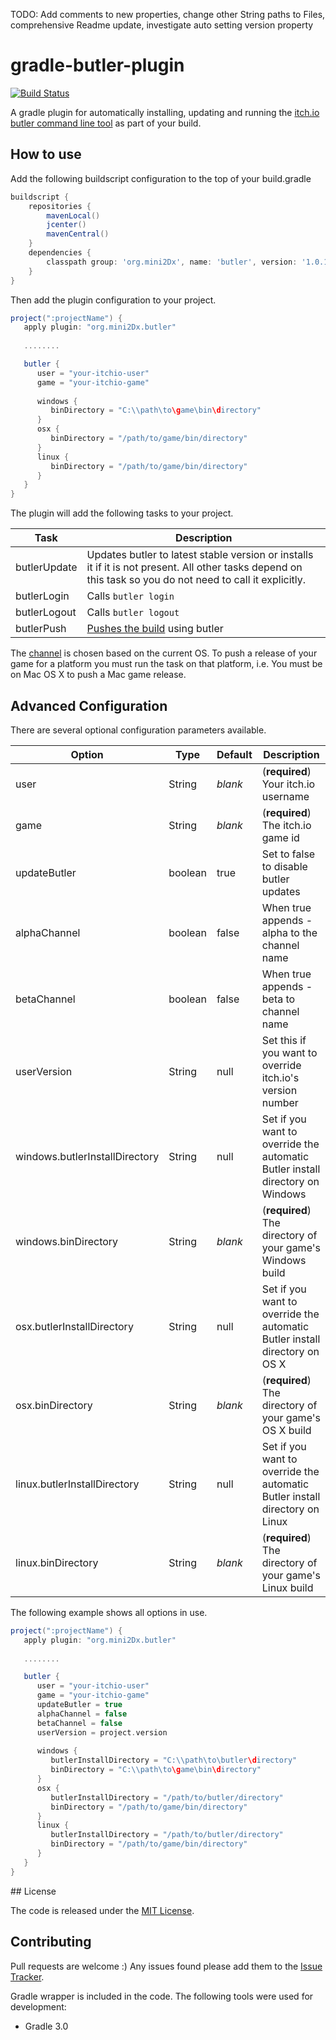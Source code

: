 TODO: Add comments to new properties, change other String paths to Files, comprehensive Readme update, investigate auto setting version property

# gradle-butler-plugin
[![Build Status](https://travis-ci.org/mini2Dx/gradle-butler-plugin.svg?branch=master)](https://travis-ci.org/mini2Dx/gradle-butler-plugin)

A gradle plugin for automatically installing, updating and running the [itch.io butler command line tool](https://docs.itch.ovh/butler/master/) as part of your build.


## How to use

Add the following buildscript configuration to the top of your build.gradle

```gradle
buildscript {
    repositories {
        mavenLocal()
        jcenter()
        mavenCentral()
    }
    dependencies {
        classpath group: 'org.mini2Dx', name: 'butler', version: '1.0.1'
    }
}
```

Then add the plugin configuration to your project.

```gradle
project(":projectName") {
   apply plugin: "org.mini2Dx.butler"
   
   ........

   butler {
      user = "your-itchio-user"
      game = "your-itchio-game"
   
      windows {
         binDirectory = "C:\\path\to\game\bin\directory"
      }
      osx {
         binDirectory = "/path/to/game/bin/directory"
      }
      linux {
         binDirectory = "/path/to/game/bin/directory"
      }
   }
}
```

The plugin will add the following tasks to your project.

| Task  | Description |
| ------------- | ------------- | 
| butlerUpdate  | Updates butler to latest stable version or installs it if it is not present. All other tasks depend on this task so you do not need to call it explicitly. |
| butlerLogin  | Calls ```butler login``` |
| butlerLogout  | Calls ```butler logout``` |
| butlerPush  | [Pushes the build](https://docs.itch.ovh/butler/master/pushing.html) using butler |

The [channel](https://docs.itch.ovh/butler/master/pushing.html#channel-names) is chosen based on the current OS. To push a release of your game for a platform you must run the task on that platform, i.e. You must be on Mac OS X to push a Mac game release.

## Advanced Configuration

There are several optional configuration parameters available.

| Option  | Type | Default | Description |
| ------------- | ------------- | ------------- | ------------- |
| user  | String | _blank_ | (**required**) Your itch.io username |
| game  | String | _blank_ | (**required**) The itch.io game id |
| updateButler  | boolean | true | Set to false to disable butler updates |
| alphaChannel  | boolean | false | When true appends -alpha to the channel name |
| betaChannel  | boolean | false |  When true appends -beta to channel name |
| userVersion  | String | null | Set this if you want to override itch.io's version number |
| windows.butlerInstallDirectory  | String | null | Set if you want to override the automatic Butler install directory on Windows |
| windows.binDirectory  | String | _blank_ | (**required**) The directory of your game's Windows build |
| osx.butlerInstallDirectory  | String | null | Set if you want to override the automatic Butler install directory on OS X |
| osx.binDirectory  | String | _blank_ | (**required**) The directory of your game's OS X build |
| linux.butlerInstallDirectory  | String | null | Set if you want to override the automatic Butler install directory on Linux |
| linux.binDirectory  | String | _blank_ | (**required**) The directory of your game's Linux build |

The following example shows all options in use.

```gradle
project(":projectName") {
   apply plugin: "org.mini2Dx.butler"
   
   ........

   butler {
      user = "your-itchio-user"
      game = "your-itchio-game"
      updateButler = true
      alphaChannel = false
      betaChannel = false
      userVersion = project.version
   
      windows {
      	 butlerInstallDirectory = "C:\\path\to\butler\directory"
         binDirectory = "C:\\path\to\game\bin\directory"
      }
      osx {
         butlerInstallDirectory = "/path/to/butler/directory"
         binDirectory = "/path/to/game/bin/directory"
      }
      linux {
         butlerInstallDirectory = "/path/to/butler/directory"
         binDirectory = "/path/to/game/bin/directory"
      }
   }
}
```

## License

The code is released under the [MIT License](https://github.com/mini2Dx/gradle-butler-plugin/blob/master/LICENSE).

## Contributing

Pull requests are welcome :) Any issues found please add them to the [Issue Tracker](https://github.com/mini2Dx/gradle-butler-plugin/issues).

Gradle wrapper is included in the code. The following tools were used for development:
* Gradle 3.0

